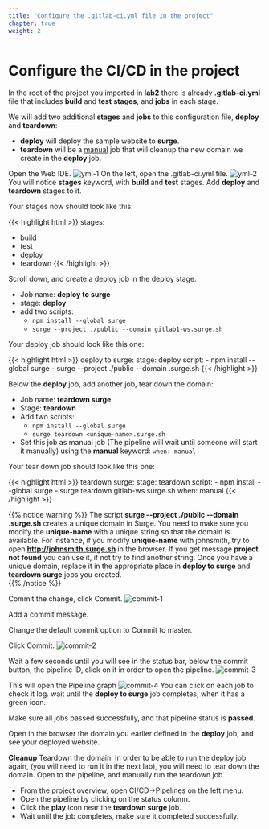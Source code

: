 ```yaml
---
title: "Configure the .gitlab-ci.yml file in the project"
chapter: true
weight: 2
---
```



# Configure the CI/CD in the project

In the root of the project you imported in **lab2** there is already **.gitlab-ci.yml** file that includes **build** and **test** **stages**, and **jobs** in each stage.

We will add two additional **stages** and **jobs** to this configuration file,  **deploy** and **teardown**:

  - **deploy**  will deploy the sample website to **surge**.
  - **teardown** will be a [manual](https://docs.gitlab.com/ee/ci/yaml/#whenmanual) job that will cleanup the new domain we create in the **deploy** job.

Open the Web IDE.
![yml-1](/images/yml-1.png)
On the left, open the .gitlab-ci.yml file.
![yml-2](/images/yml-2.png)
You will notice **stages** keyword, with **build** and **test** stages.
Add **deploy** and **teardown** stages to it.

Your stages now should look like this:

{{< highlight html >}}
stages:
  - build
  - test
  - deploy
  - teardown
{{< /highlight >}}

Scroll down, and create a deploy job in the deploy stage.

  - Job name: **deploy to surge**
  - stage: **deploy**
  - add two scripts:
    - `npm install --global surge`
    - `surge --project ./public --domain gitlab1-ws.surge.sh`

Your deploy job should look like this one:

{{< highlight html >}}
deploy to surge:
  stage: deploy
  script:
    - npm install --global surge
    - surge --project ./public --domain <unique-name>.surge.sh
{{< /highlight >}}

 Below the **deploy** job, add another job, tear down the domain:

  - Job name: **teardown surge**
  - Stage: **teardown**
  - Add two scripts:
    - `npm install --global surge`
    - `surge teardown <unique-name>.surge.sh`
  - Set this job as manual job (The pipeline will wait until someone will start it manually) using the **manual** keyword: `when: manual`

Your tear down job should look like this one:

{{< highlight html >}}
teardown surge:
  stage: teardown
  script:
    - npm install --global surge
    - surge teardown gitlab-ws.surge.sh
  when: manual
{{< /highlight >}}

{{% notice warning %}}
The script **surge --project ./public --domain <unique-name>.surge.sh** creates a unique domain in Surge. You need to make sure you modify the **unique-name** with a unique string so that the domain is available. For instance, if you modify **unique-name** with johnsmith, try to open **http://johnsmith.surge.sh** in the browser. If you get message **project not found** you can use it, if not try to find another string.
Once you have a unique domain, replace it in the appropriate place in **deploy to surge** and **teardown surge** jobs you created.  
{{% /notice  %}}

Commit the change, click Commit.
![commit-1](/images/commit-1.png)

Add a commit message.

Change the default commit option to Commit to master.

Click Commit.
![commit-2](/images/commit-2.png)

Wait a few seconds until you will see in the status bar, below the commit button, the pipeline ID, click on it in order to open the pipeline.
![commit-3](/images/commit-3.png)

This will open the Pipeline graph
![commit-4](/images/commit-4.png)
You can click on each job to check it log. wait until the **deploy to surge** job completes, when it has a green icon.

Make sure all jobs passed successfully, and that pipeline status is **passed**.

Open in the browser the domain you earlier defined in the **deploy** job, and see your deployed website.

**Cleanup** Teardown the domain. In order to be able to run the deploy job again, (you will need to run it in the next lab), you will need to tear down the domain. Open to the pipeline, and manually run the teardown job.

  - From the project overview, open CI/CD->Pipelines on the left menu.
  - Open the pipeline by clicking on the status column.
  - Click the **play** icon near the **teardown surge** job.
  - Wait until the job completes, make sure it completed successfully.
